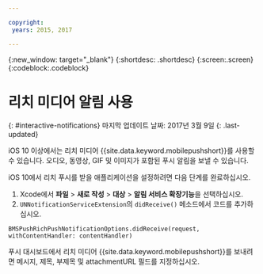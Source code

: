 ```yaml
---

copyright:
 years: 2015, 2017

---
```


{:new_window: target="_blank"}
{:shortdesc: .shortdesc}
{:screen:.screen}
{:codeblock:.codeblock}

# 리치 미디어 알림 사용
{: #interactive-notifications}
마지막 업데이트 날짜: 2017년 3월 9일
{: .last-updated}


iOS 10 이상에서는 리치 미디어 {{site.data.keyword.mobilepushshort}}를 사용할 수 있습니다. 오디오, 동영상, GIF 및 이미지가 포함된 푸시 알림을 보낼 수 있습니다. 

iOS 10에서 리치 푸시를 받을 애플리케이션을 설정하려면 다음 단계를 완료하십시오.  

1. Xcode에서 **파일** > **새로 작성** > **대상** > **알림 서비스 확장기능**을 선택하십시오.
2. `UNNotificationServiceExtension`의 `didReceive()` 메소드에서 코드를 추가하십시오.
```
BMSPushRichPushNotificationOptions.didReceive(request, withContentHandler: contentHandler)
```
	
푸시 대시보드에서 리치 미디어 {{site.data.keyword.mobilepushshort}}를 보내려면 메시지, 제목, 부제목 및 attachmentURL 필드를 지정하십시오.
